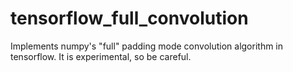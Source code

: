 # tensorflow_full_convolution

Implements numpy's "full" padding mode convolution algorithm in tensorflow. It is experimental, so be careful.


